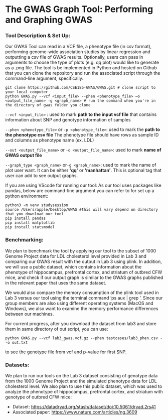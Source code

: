# The GWAS Graph Tool: Performing and Graphing GWAS
### Tool Description & Set Up:
Our GWAS Tool can read in a VCF file, a phenotype file (in csv format), performing genome-wide
association studies by linear regression and outputting a csv file of GWAS results. Optionally,
users can pass in arguments to choose the type of plots (e.g. qq plot) would like to generate as
a .png file. The tool is be implemented in Python and hosted on Github that you can clone the repository and run
the associated script through the command-line argument, specifically:

```
git clone https://github.com/CSE185-GWAS/GWAS.git # clone script to your local computer  
python GWAS.py --vcf <input_file> --phen <phenotype_file> –o <output_file_name> -g <graph_name> # run the command when you're in the directory of gwas folder you clone 
```

```--vcf <input_file>``` : used to mark **path to the input vcf file** that contains information about SNP and genotype information of samples

```--phen <phenotype_file>``` or ```-p <phenotype_file>```: used to mark the **path to the phenotype csv file** The phenotype file should have rows as sample ID and columns as phenotype name (ex. LDL)

```--out <output_file_name>``` or ```-o <output_file_name>```: used to mark **name of GWAS output file**

```--graph_type <graph_name>``` or```-g <graph_name>```: used to mark the name of plot user want. It can be either **'qq'** or **'manhattan'**. This is optional tag that user can add to see output graphs. 

If you are using VScode for running our tool: 
As our tool uses packages like pandas, below are command-line argument you can refer to for set up a python environment:

```
python3 -m venv studysession
source /Users/apple/Desktop/GWAS #this will vary depend on directory that you download our tool 
pip install pandas
pip install matplotlib
pip install statsmodel
```

### Benchmarking:
We plan to benchmark the tool by applying our tool to the subset of 1000 Genome Project data
for LDL cholesterol level provided in Lab 3 and comparing our GWAS result with the output in
Lab 3 using plink. In addition, we will use a public dataset, which contains information about the
phenotype of hippocampus, prefrontal cortex, and striatum of outbred CFW mice, and check if
our output graph is similar to the GWAS graphs published in the relevant paper that uses the
same dataset.

We would also compare the memory consumption of the plink tool used in Lab 3 versus our tool
using the terminal command ‘ps aux | grep <program name>’. Since our group members are
also using different operating systems (MacOS and Windows), we also want to examine the
memory performance differences between our machines.
  
For current progress, after you download the dataset from lab3 and store them in same directory of out script, you can use:
  
```
python GWAS.py --vcf lab3_gwas.vcf.gz --phen testcases/lab3_phen.csv --o out.txt
```
  
to see the genotype file from vcf and p-value for first SNP.  
  
### Datasets:
We plan to run our tools on the Lab 3 dataset consisting of genotype data from the 1000
Genome Project and the simulated phenotype data for LDL cholesterol level. We also plan to
use this public dataset, which was used to analyze the phenotype of hippocampus, prefrontal
cortex, and striatum with genotype of outbred CFW mice:
- Dataset: https://datadryad.org/stash/dataset/doi:10.5061/dryad.2rs41
- Associated paper: https://www.nature.com/articles/ng.3609
